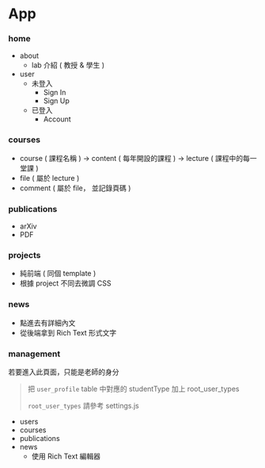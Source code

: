 # App

### home
  - about
    - lab 介紹 ( 教授 & 學生 )
  - user
      - 未登入
        - Sign In
        - Sign Up
      - 已登入
        - Account

### courses
  - course ( 課程名稱 ) → content ( 每年開設的課程 ) → lecture ( 課程中的每一堂課 )
  - file ( 屬於 lecture )
  - comment ( 屬於 file， 並記錄頁碼 )

### publications
  - arXiv
  - PDF

### projects 
  - 純前端 ( 同個 template )
  - 根據 project 不同去微調 CSS

### news
  - 點進去有詳細內文
  - 從後端拿到 Rich Text 形式文字

### management
若要進入此頁面，只能是老師的身分
> 把 `user_profile` table 中對應的 studentType 加上 root_user_types
>
> `root_user_types` 請參考 settings.js

  - users
  - courses
  - publications
  - news
    - 使用 Rich Text 編輯器